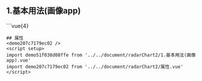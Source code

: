 ## 1.基本用法(画像app)
<demo51f038d08ffe />
```vue{4}
<template>
    <radar-chart-2 ref="radarChartRef" v-bind="option"></radar-chart-2>
</template>
<script setup>
import { ref, onMounted } from 'vue';

const radarChartRef = ref();

const indicator = [
    { name: '经营情况', max: 10 },
    { name: '发展潜力', max: 10 },
    { name: '管理能力', max: 10 },
    { name: '贡献能力', max: 10 },
    { name: '能效水平', max: 10 }
];

const seriesData = [
    [6, 8, 7, 5, 8]
];

const option = {
    indicator,
    seriesData
};

onMounted(() => radarChartRef.value.renderChart());
</script>
<style lang="scss" scoped>
.zrx-chart {
    background-color: #fff;
    width: 375px;
    height: 375px;
}
</style>
```
## 属性
<demo207c7179ec02 />
<script setup>
import demo51f038d08ffe from '../../document/radarChart2/1.基本用法(画像app).vue'
import demo207c7179ec02 from '../../document/radarChart2/属性.vue'
</script>